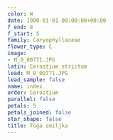 ```yaml
---
color: W
date: 1900-01-01 00:00:00+00:00
f_end: 8
f_start: 5
family: Caryophyllaceae
flower_type: C
image:
- M_0_00771.JPG
latin: Cerastium strictum
lead: M_0_00771.JPG
lead_sample: false
name: index
order: Cerastium
parallel: false
petals: 5
petals_joined: false
star_shape: false
title: Toga smiljka
---
```


